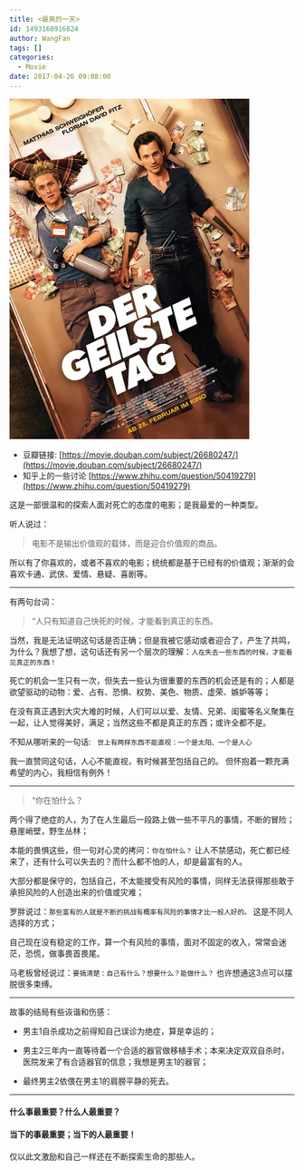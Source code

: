 ```yaml
---
title: <最爽的一天>
id: 1493168916824
author: WangFan
tags: []
categories:
  - Movie
date: 2017-04-26 09:08:00
---
```

![最爽的一天](/snaps/pasted-1498190367253.png)
- 豆瓣链接: [https://movie.douban.com/subject/26680247/](https://movie.douban.com/subject/26680247/)
- 知乎上的一些讨论 [https://www.zhihu.com/question/50419279](https://www.zhihu.com/question/50419279)

<!--more-->

这是一部很温和的探索人面对死亡的态度的电影；是我最爱的一种类型。

听人说过：
> 电影不是输出价值观的载体，而是迎合价值观的商品。

所以有了你喜欢的，或者不喜欢的电影；统统都是基于已经有的价值观；渐渐的会喜欢卡通、武侠、爱情、悬疑、喜剧等。

---

有两句台词：

> “人只有知道自己快死的时候，才能看到真正的东西。

当然，我是无法证明这句话是否正确；但是我被它感动或者迎合了，产生了共鸣，为什么？我想了想，这句话还有另一个层次的理解：`人在失去一些东西的时候，才能看见真正的东西！` 

死亡的机会一生只有一次，但失去一些认为很重要的东西的机会还是有的；人都是欲望驱动的动物：爱、占有、恐惧、权势、美色、物质、虚荣、嫉妒等等；

在没有真正遇到大灾大难的时候，人们可以以爱、友情、兄弟、闺蜜等名义聚集在一起，让人觉得美好，满足；当然这些不都是真正的东西；或许全都不是。

不知从哪听来的一句话: ` 世上有两样东西不能直视：一个是太阳、一个是人心`

我一直赞同这句话，人心不能直视，有时候甚至包括自己的。
但怀抱着一颗充满希望的内心，我相信有例外！

---

> “你在怕什么？

两个得了绝症的人，为了在人生最后一段路上做一些不平凡的事情，不断的冒险；悬崖峭壁，野生丛林；

本能的畏惧这些，但一句对心灵的拷问：`你在怕什么？` 让人不禁感动，死亡都已经来了，还有什么可以失去的？而什么都不怕的人，却是最富有的人。

大部分都是保守的，包括自己，不太能接受有风险的事情，同样无法获得那些敢于承担风险的人创造出来的价值或灾难；

罗胖说过：`那些富有的人就是不断的挑战有概率有风险的事情才比一般人好的。` 这是不同人选择的方式；

自己现在没有稳定的工作，算一个有风险的事情，面对不固定的收入，常常会迷茫，恐慌，做事畏首畏尾。

马老板曾经说过：`要搞清楚：自己有什么？想要什么？能做什么？` 也许想通这3点可以摆脱很多束缚。

---

故事的结局有些诙谐和伤感：

- 男主1自杀成功之前得知自己误诊为绝症，算是幸运的；

- 男主2三年内一直等待着一个合适的器官做移植手术；本来决定双双自杀时，医院发来了有合适器官的信息；我想是男主1的器官；

- 最终男主2依偎在男主1的肩膀平静的死去。

---

#### 什么事最重要？什么人最重要？ 

#### 当下的事最重要；当下的人最重要！

仅以此文激励和自己一样还在不断探索生命的那些人。